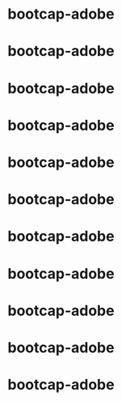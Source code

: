 # bootcap-adobe
# bootcap-adobe
# bootcap-adobe
# bootcap-adobe
# bootcap-adobe
# bootcap-adobe
# bootcap-adobe
# bootcap-adobe
# bootcap-adobe
# bootcap-adobe
# bootcap-adobe
